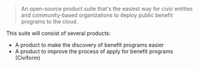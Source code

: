 > An open-source product suite that's the easiest way for civic entities and community-based organizations to deploy public benefit programs to the cloud.

This suite will consist of several products:

- A product to make the discovery of benefit programs easier
- A product to improve the process of apply for benefit programs (Civiform)